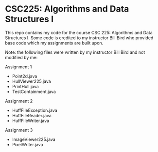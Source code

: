 # CSC225: Algorithms and Data Structures I
This repo contains my code for the course CSC 225: Algorithms and Data Structures I. Some code is credited to my instructor Bill Bird who provided base code which my assignments are built upon.

Note: the following files were written by my instructor Bill Bird and not modified by me: 

Assignment 1
- Point2d.java
- HullViewer225.java
- PrintHull.java
- TestContainment.java  

Assignment 2
- HuffFileException.java
- HuffFileReader.java
- HuffFileWriter.java

Assignment 3
- ImageViewer225.java
- PixelWriter.java
